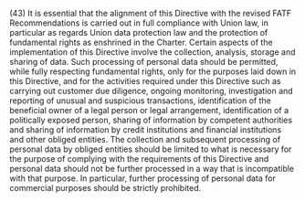(43) It is essential that the alignment of this Directive with the revised FATF Recommendations is carried out in full compliance with Union law, in particular as regards Union data protection law and the protection of fundamental rights as enshrined in the Charter. Certain aspects of the implementation of this Directive involve the collection, analysis, storage and sharing of data. Such processing of personal data should be permitted, while fully respecting fundamental rights, only for the purposes laid down in this Directive, and for the activities required under this Directive such as carrying out customer due diligence, ongoing monitoring, investigation and reporting of unusual and suspicious transactions, identification of the beneficial owner of a legal person or legal arrangement, identification of a politically exposed person, sharing of information by competent authorities and sharing of information by credit institutions and financial institutions and other obliged entities. The collection and subsequent processing of personal data by obliged entities should be limited to what is necessary for the purpose of complying with the requirements of this Directive and personal data should not be further processed in a way that is incompatible with that purpose. In particular, further processing of personal data for commercial purposes should be strictly prohibited.